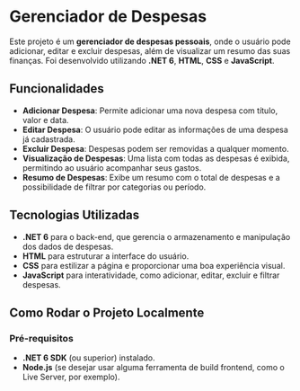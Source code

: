 # Gerenciador de Despesas

Este projeto é um **gerenciador de despesas pessoais**, onde o usuário pode adicionar, editar e excluir despesas, além de visualizar um resumo das suas finanças. Foi desenvolvido utilizando **.NET 6**, **HTML**, **CSS** e **JavaScript**.

## Funcionalidades

- **Adicionar Despesa**: Permite adicionar uma nova despesa com título, valor e data.
- **Editar Despesa**: O usuário pode editar as informações de uma despesa já cadastrada.
- **Excluir Despesa**: Despesas podem ser removidas a qualquer momento.
- **Visualização de Despesas**: Uma lista com todas as despesas é exibida, permitindo ao usuário acompanhar seus gastos.
- **Resumo de Despesas**: Exibe um resumo com o total de despesas e a possibilidade de filtrar por categorias ou período.

## Tecnologias Utilizadas

- **.NET 6** para o back-end, que gerencia o armazenamento e manipulação dos dados de despesas.
- **HTML** para estruturar a interface do usuário.
- **CSS** para estilizar a página e proporcionar uma boa experiência visual.
- **JavaScript** para interatividade, como adicionar, editar, excluir e filtrar despesas.

## Como Rodar o Projeto Localmente

### Pré-requisitos

- **.NET 6 SDK** (ou superior) instalado.
- **Node.js** (se desejar usar alguma ferramenta de build frontend, como o Live Server, por exemplo).

